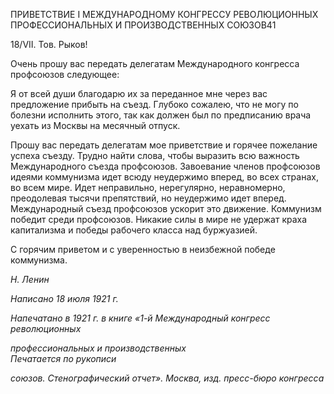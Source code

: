 ПРИВЕТСТВИЕ I МЕЖДУНАРОДНОМУ КОНГРЕССУ РЕВОЛЮЦИОННЫХ ПРОФЕССИОНАЛЬНЫХ И ПРОИЗВОДСТВЕННЫХ СОЮЗОВ41

18/VII. Тов. Рыков!

Очень прошу вас передать делегатам Международного конгресса профсоюзов сле­дующее:

Я от всей души благодарю их за переданное мне через вас предложение прибыть на съезд. Глубоко сожалею, что не могу по болезни исполнить этого, так как должен был по предписанию врача уехать из Москвы на месячный отпуск.

Прошу вас передать делегатам мое приветствие и горячее пожелание успеха съезду. Трудно найти слова, чтобы выразить всю важность Международного съезда профсою­зов. Завоевание членов профсоюзов идеями коммунизма идет всюду неудержимо впе­ред, во всех странах, во всем мире. Идет неправильно, нерегулярно, неравномерно, преодолевая тысячи препятствий, но неудержимо идет вперед. Международный съезд профсоюзов ускорит это движение. Коммунизм победит среди профсоюзов. Никакие силы в мире не удержат краха капитализма и победы рабочего класса над буржуазией.

С горячим приветом и с уверенностью в неизбежной победе коммунизма.

_Н. Ленин_

_Написано 18 июля 1921 г._

_Напечатано в 1921 г. в книге «1-й Международный конгресс революционных_

_профессиональных и производственных_                                                      _Печатается по рукописи_

_союзов. Стенографический отчет»._ _Москва, изд. пресс-бюро конгресса_
